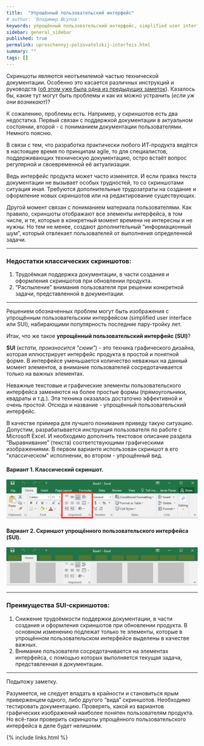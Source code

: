 ```yaml
---
title:  "Упрощённый пользовательский интерфейс"
# author: 'Владимир Юсупов'
keywords: упрощённый пользовательский интерфейс, simplified user interface, SUI, техписатель, технический писатель москва, заметки техписателя
sidebar: general_sidebar
published: true
permalink: uproschennyj-polzovatelskij-interfeis.html
summary: ""
tags: []
---
```


Скриншоты являются неотъемлемой частью технической документации. Особенно это касается различных инструкций и руководств ([об этом уже была одна из предыдущих заметок](https://techwritex.ru/prosto-dobav-skrinshot.html)). Казалось бы, какие тут могут быть проблемы и как их можно устранить (*если уж они возникают*)? 

К сожалению, проблемы есть. Например, у скриншотов есть два недостатка. Первый связан с поддержкой документации в актуальном состоянии, второй - с пониманием документации пользователями. Немного поясню.

В связи с тем, что разработка практически любого ИТ-продукта ведётся в настоящее время по принципам agile, то для специалистов, поддерживающих техническую документацию, остро встаёт вопрос регулярной и своевременной её актуализации. 

Ведь интерфейс продукта может часто изменятся. И если правка текста документации не вызывает особых трудностей, то со скриншотами ситуация иная. Требуются дополнительные трудозатраты на создание и оформление новых скриншотов или на редактирование существующих.

Другой момент связан с пониманием материала пользователями. Как правило, скриншоты отображают все элементы интерфейса, в том числе, и те, которые в конкретный момент времени не интересны и не нужны. Но тем не менее, создают дополнительный “информационный шум”, который отвлекает пользователей от выполнения определенной задачи.

***

### Недостатки классических скриншотов:

1. Трудоёмкая поддержка документации, в части создания и оформления скриншотов при обновлении продукта.
2. “Распыление” внимания пользователя при решении конкретной задачи, представленной в документации.

***

Решением обозначенных проблем могут быть изображения с упрощённым пользовательским интерфейсом (simplified user interface или SUI), набирающими популярность последние пару-тройку лет.

Итак, что же такое **упрощённый пользовательский интерфейс (SUI)**?

**SUI** (*кстати, произносится "сюии"*) - это техника графического дизайна, которая иллюстрирует интерфейс продукта в простой и понятной форме. В интерфейсе уменьшается количество неважных на данный момент элементов, а внимание пользователей сосредотачивается только на важных элементах.

Неважные текстовые и графические элементы пользовательского интерфейса заменяются на более простые формы (прямоугольники, квадраты и т.д.). Эта техника оказалась достаточно эффективной и очень простой. Отсюда и название - упрощённый пользовательский интерфейс.

В качестве примера для лучшего понимания приведу такую ситуацию. Допустим, разрабатывается инструкция пользователя по работе с Microsoft Excel. И необходимо дополнить текстовое описание раздела “Выравнивание” (текста) соответствующими графическими изображениями. В первом варианте использован скриншот в его "классическом" исполнении, во втором - упрощённый вид.

#### Вариант 1. Классический скриншот.

 <p><img src="images/klassicheskij-skrinshot.png" alt="Пример использования классического скриншота в технической документации" /></p>

#### Вариант 2. Скриншот упрощённого пользовательского интерфейса (SUI).

 <p><img src="images/skrinshot-sui.png" alt="Пример использования SUI в технической документации" /></p>

***

### Преимущества SUI-скриншотов:

1. Снижение трудоёмкости поддержки документации, в части создания и оформления скриншотов при обновлении продукта. В основном изменению подлежат только те элементы, которые в упрощённом пользовательском интерфейсе выделены в качестве важных. 
2. Внимание пользователя сосредотачивается на элементах интерфейса, с помощью которых выполняется текущая задача, представленная в документации.

***

Подытожу заметку.

Разумеется, не следует впадать в крайности и становиться ярым приверженцем одного, либо другого “вида” скриншотов. Необходимо тестировать документацию. Проверять, какой из вариантов графических изображений наиболее понятен пользователям продукта. Но всё-таки проверить скриншоты упрощённого пользовательского интерфейса в деле будет нелишним. 

{% include links.html %}
